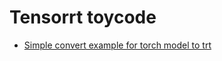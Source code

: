 # Tensorrt toycode
- [Simple convert example for torch model to trt](./01-simple-convert-torch2trt/)